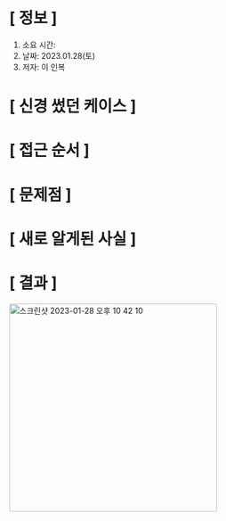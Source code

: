 # **[ 정보 ]**
1. 소요 시간: 
2. 날짜: 2023.01.28(토)
3. 저자: 이 인복

# **[ 신경 썼던 케이스 ]**

# **[ 접근 순서 ]**

# **[ 문제점 ]**

# **[ 새로 알게된 사실 ]**

# **[ 결과 ]**
<img width="373" alt="스크린샷 2023-01-28 오후 10 42 10" src="https://user-images.githubusercontent.com/59809278/215270763-7012ce9f-d103-4afe-8f20-f9982257b36b.png">
